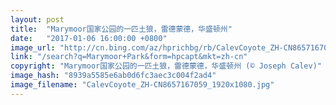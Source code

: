 ```yaml
---
layout: post
title:  "Marymoor国家公园的一匹土狼，雷德蒙德，华盛顿州"
date:   "2017-01-06 16:00:00 +0800"
image_url: "http://cn.bing.com/az/hprichbg/rb/CalevCoyote_ZH-CN8657167059_1920x1080.jpg"
link: "/search?q=Marymoor+Park&form=hpcapt&mkt=zh-cn"
copyright: "Marymoor国家公园的一匹土狼，雷德蒙德，华盛顿州 (© Joseph Calev)"
image_hash: "8939a5585e6ab0d6fc3aec3c004f2ad4"
image_filename: "CalevCoyote_ZH-CN8657167059_1920x1080.jpg"
---
```

